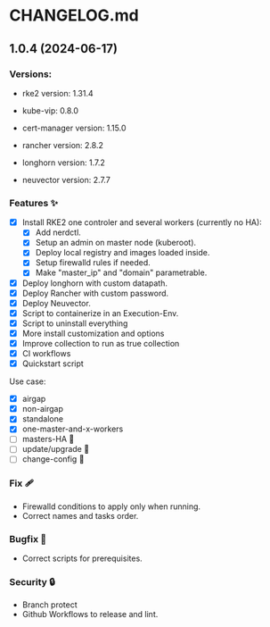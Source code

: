 # CHANGELOG.md

<!-- Release -->
## 1.0.4 (2024-06-17)

### Versions:

- rke2 version: 1.31.4

- kube-vip: 0.8.0

- cert-manager version: 1.15.0

- rancher version: 2.8.2

- longhorn version: 1.7.2
  
- neuvector version: 2.7.7

<!-- End Release -->

<!-- Features -->
### Features ✨
  - [x] Install RKE2 one controler and several workers (currently no HA):
    - [x] Add nerdctl.
    - [x] Setup an admin on master node (kuberoot).
    - [x] Deploy local registry and images loaded inside.
    - [x] Setup firewalld rules if needed.
    - [x] Make "master_ip" and "domain" parametrable.
  - [x] Deploy longhorn with custom datapath.
  - [x] Deploy Rancher with custom password.
  - [x] Deploy Neuvector.
  - [x] Script to containerize in an Execution-Env.
  - [x] Script to uninstall everything
  - [x] More install customization and options
  - [x] Improve collection to run as true collection
  - [x] CI workflows
  - [x] Quickstart script

Use case:
  - [x] airgap
  - [x] non-airgap
  - [x] standalone
  - [x] one-master-and-x-workers
  - [ ] masters-HA 🚧
  - [ ] update/upgrade 🚧
  - [ ] change-config 🚧
<!-- End Features -->

<!-- Fix -->
### Fix 🩹
  - Firewalld conditions to apply only when running.
  - Correct names and tasks order.
<!-- End Fix -->

<!-- Bugfix -->
### Bugfix 🐞
  - Correct scripts for prerequisites.
<!-- End Bugfix -->

<!-- Security -->
### Security 🔒️
  - Branch protect
  - Github Workflows to release and lint.
<!-- End Security -->
